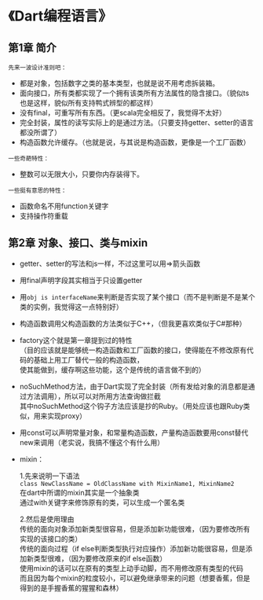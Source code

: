 # 《Dart编程语言》
## 第1章 简介
```
先来一波设计准则吧：
```
* 都是对象，包括数字之类的基本类型，也就是说不用考虑拆装箱。
* 面向接口，所有类都实现了一个拥有该类所有方法属性的隐含接口。（貌似ts也是这样，貌似所有支持鸭式辨型的都这样）
* 没有final，可重写所有东西。（更scala完全相反了，我觉得不太好）
* 完全封装，属性的读写实际上的是通过方法。（只要支持getter、setter的语言都没所谓了）
* 构造函数允许缓存。（也就是说，与其说是构造函数，更像是一个工厂函数）

```
一些奇葩特性：
```
* 整数可以无限大小，只要你内存装得下。

```
一些挺有意思的特性：
```
* 函数命名不用function关键字
* 支持操作符重载

## 第2章 对象、接口、类与mixin
* getter、setter的写法和js一样，不过这里可以用=>箭头函数

* 用final声明字段其实相当于只设置getter
* 用```obj is interfaceName```来判断是否实现了某个接口（而不是判断是不是某个类的实例，我觉得这一点特别好）
* 构造函数调用父构造函数的方法类似于C++，（但我更喜欢类似于C#那种）
* factory这个就是第一章提到过的特性<br>
（目的应该就是能够统一构造函数和工厂函数的接口，使得能在不修改原有代码的基础上用工厂替代一般的构造函数，<br>
使其能做到，缓存啊这些功能，这个是传统的语言做不到的）
* noSuchMethod方法，由于Dart实现了完全封装（所有发给对象的消息都是通过方法调用），所以可以对所用方法查询做拦截<br>
其中noSuchMethod这个钩子方法应该是抄的Ruby。（用处应该也跟Ruby类似，用来实现proxy）
* 用const可以声明常量对象，和常量构造函数，产量构造函数要用const替代new来调用（老实说，我搞不懂这个有什么用）
* mixin：

    1.先来说明一下语法<br>
    ```class NewClassName = OldClassName with MixinName1, MixinName2```<br>
    在dart中所谓的mixin其实是一个抽象类<br>
    通过with关键字来修饰原有的类，可以生成一个匿名类<br>

    2.然后是使用理由<br>
    传统的面向对象添加新类型很容易，但是添加新功能很难，（因为要修改所有实现的该接口的类）<br>
    传统的面向过程（if else判断类型执行对应操作）添加新功能很容易，但是添加新类型很难，（因为要修改原来的if else函数）<br>
    使用mixin的话可以在原有的类型上动手动脚，而不用修改原有类型的代码<br>
    而且因为每个mixin的粒度较小，可以避免继承带来的问题（想要香蕉，但是得到的是手握香蕉的猩猩和森林）